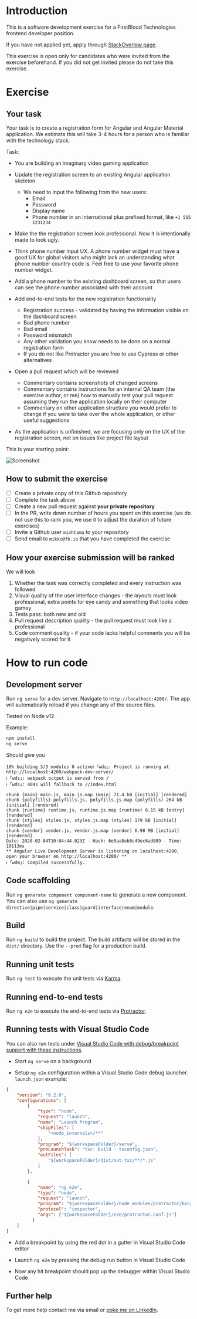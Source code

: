 # Introduction

This is a software development exercise for a FirstBlood Technologies frontend developer position.

If you have not applied yet, apply through [StackOverlow page](https://stackoverflow.com/jobs/companies/firstblood).

This exercise is open only for candidates who were invited from the exercise beforehand.
If you did not get invited please do not take this exercise.

# Exercise

## Your task

Your task is to create a registration form for Angular and Angular Material application.
We estimate this will take 3-4 hours for a person who is familiar with the technology stack.

Task:

- You are building an imaginary video gaming application

- Update the registration screen to an existing Angular application skeleton
  - We need to input the following from the new users:
    - Email
    - Password
    - Display name
    - Phone number in an international plus prefixed format, like `+1 555 1231234`

- Make the the registration screen look professional. Now it is intentionally made to look ugly.

- Think phone number input UX.
  A phone number widget must have a good UX for global visitors who might lack an understanding
  what phone number country code is. Feel free to use your favorite phone number
  widget.

- Add a phone number to the existing dashboard screen, so that users can see the phone number
  associated with their account

- Add end-to-end tests for the new registration functionality
  - Registration success - validated by having the information visible on the dashboard screen
  - Bad phone number
  - Bad email
  - Password mismatch
  - Any other validation you know needs to be done on a normal registration form
  - If you do not like Protractor you are free to use Cypress or other alternatives

- Open a pull request which will be reviewed
  - Commentary contains screenshots of changed screens
  - Commentary contains instructions for an internal QA team (the exercise author, or me) how to manually test your pull request
    assuming they run the application locally on their computer
  - Commentary on other application structure you would prefer to change if you were to take over the whole application,
    or other useful suggestions

- As the application is unfinished, we are focusing only on the UX of the registration screen,
  not on issues like project file layout


This is your starting point:

![Screenshot](screenshot.png)

## How to submit the exercise

- [ ] Create a private copy of this Github repository
- [ ] Complete the task above
- [ ] Create a new pull request against **your private repository**
- [ ] In the PR, write down number of hours you spent on this exercise (we do not use this to rank you, we use it to adjust the duration of future exercises)
- [ ] Invite a Github user `miohtama` to your repository
- [ ] Send email to `mikko@fb.io` that you have completed the exercise

## How your exercise submission will be ranked

We will look

1. Whether the task was correctly completed and every instruction was followed
2. Visual quality of the user interface changes - the layouts must look professional, extra points for eye candy and something that looks video gamey
3. Tests pass: both new and old
4. Pull request description quality - the pull request must look like a professional
5. Code comment quality - if your code lacks helpful comments you will be negatively scored for it

# How to run code

## Development server

Run `ng serve` for a dev server. Navigate to `http://localhost:4200/`. The app will automatically reload if you change any of the source files.

Tested on Node v12.

Example:

```sh
npm install
ng serve
```

Should give you

```
10% building 3/3 modules 0 activeℹ ｢wds｣: Project is running at http://localhost:4200/webpack-dev-server/
ℹ ｢wds｣: webpack output is served from /
ℹ ｢wds｣: 404s will fallback to //index.html

chunk {main} main.js, main.js.map (main) 71.4 kB [initial] [rendered]
chunk {polyfills} polyfills.js, polyfills.js.map (polyfills) 264 kB [initial] [rendered]
chunk {runtime} runtime.js, runtime.js.map (runtime) 6.15 kB [entry] [rendered]
chunk {styles} styles.js, styles.js.map (styles) 179 kB [initial] [rendered]
chunk {vendor} vendor.js, vendor.js.map (vendor) 6.98 MB [initial] [rendered]
Date: 2020-02-04T10:04:44.023Z - Hash: 6e5aa8eb8c49ec6ad889 - Time: 10113ms
** Angular Live Development Server is listening on localhost:4200, open your browser on http://localhost:4200/ **
ℹ ｢wdm｣: Compiled successfully.
```

## Code scaffolding

Run `ng generate component component-name` to generate a new component. You can also use `ng generate directive|pipe|service|class|guard|interface|enum|module`.

## Build

Run `ng build` to build the project. The build artifacts will be stored in the `dist/` directory. Use the `--prod` flag for a production build.

## Running unit tests

Run `ng test` to execute the unit tests via [Karma](https://karma-runner.github.io).

## Running end-to-end tests

Run `ng e2e` to execute the end-to-end tests via [Protractor](http://www.protractortest.org/).

## Running tests with Visual Studio Code

You can also run tests under [Visual Studio Code with debug/breakpoint support with these instructions](https://github.com/microsoft/vscode-recipes/tree/master/Angular-CLI#debug-end-to-end-tests).

* Start `ng serve` on a background

* Setup `ng e2e` configuration within a Visual Studio Code debug launcher. `launch.json` example:

```json
{
    "version": "0.2.0",
    "configurations": [
        {
            "type": "node",
            "request": "launch",
            "name": "Launch Program",
            "skipFiles": [
                "<node_internals>/**"
            ],
            "program": "${workspaceFolder}/serve",
            "preLaunchTask": "tsc: build - tsconfig.json",
            "outFiles": [
                "${workspaceFolder}/dist/out-tsc/**/*.js"
            ]
        },

        {
            "name": "ng e2e",
            "type": "node",
            "request": "launch",
            "program": "${workspaceFolder}/node_modules/protractor/bin/protractor",
            "protocol": "inspector",
            "args": ["${workspaceFolder}/e2e/protractor.conf.js"]
          }
    ]
}
```

* Add a breakpoint by using the red dot in a gutter in Visual Studio Code editor

* Launch `ng e2e` by pressing the debug run button in Visual Studio Code

* Now any hit breakpoint should pop up the debugger within Visual Studio Code

## Further help

To get more help contact me via email or [poke me on LinkedIn](https://www.linkedin.com/in/ohtis/).